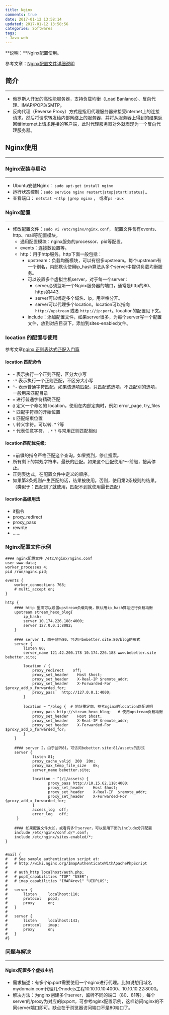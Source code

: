 ```yaml
---
title: Nginx
comments: true
date: 2017-01-12 13:58:14
updated: 2017-01-12 13:58:56
categories: Softwares
tags:
- Java web
---
```


**说明：**Nginx配置使用。
<!-- more -->


参考文章：[Nginx配置文件详细说明](http://www.cnblogs.com/xiaogangqq123/archive/2011/03/02/1969006.html)

## 简介
---
* 俄罗斯人开发的高性能服务器，支持负载均衡（Load Banlance）、反向代理、IMAP/POP3/SMTP。
* 反向代理（Reverse Proxy）方式是指用代理服务器来接受internet上的连接请求，然后将请求转发给内部网络上的服务器，并将从服务器上得到的结果返回给internet上请求连接的客户端，此时代理服务器对外就表现为一个反向代理服务器。


## Nginx使用
---
### Nginx安装与启动
---
* Ubuntu安装Nginx： `sudo apt-get install nginx`
* 运行状态控制：`sudo service nginx restart|stop|start|status|…`
* 查看端口： `netstat –ntlp |grep nginx` ， 或者`ps -aux`


### Nginx配置
---
* 修改配置文件：`sudo vi /etc/nginx/nginx.conf`， 配置文件含有events、http、mail等配置模块。
	* 通用配置模块：nginx服务的processor、pid等配置。
	* events：连接数设置等。
	* http：用于http服务。http下面一般包括：
		* upstream：负载均衡模块，可以有很多upstream。每个upstream有一个别名，内部默认使用ip_hash算法从多个server中提供负载均衡服务。
		* 可以设置多个虚拟主机server，对于每一个server：
			* server必须监听一个Nginx服务器的端口，通常是http的80、https的443.
			* server可以绑定多个域名、ip，用空格分开。
			* server可以代理多个location。location可以指向 `http://upstream` 或者 `http://ip:port`。location的配置见下文。
		* include：添加配置文件，如果server很多，为每个server写一个配置文件，放到对应目录下，添加到sites-enabled文件。

### location 的配置与使用 
参考文章[nginx 正则表达式匹配入门篇](http://blog.csdn.net/a519640026/article/details/9138487)

#### location 匹配命令
* ` ~ `   表示执行一个正则匹配，区分大小写
* ` ~* `  表示执行一个正则匹配，不区分大小写
* ` ^~ `  表示普通字符匹配，如果该选项匹配，只匹配该选项，不匹配别的选项，一般用来匹配目录
* ` = `   进行普通字符精确匹配
* ` @ `   定义一个命名的 location，使用在内部定向时，例如 error_page, try_files
* `^`	匹配字符串的开始位置
* `$`	匹配结束位置
* `\`	转义字符。可以转. * ?等
* `*`	代表任意字符，`.` `*` `?` 与常用正则匹配相似


#### location匹配优先级:
* =前缀的指令严格匹配这个查询。如果找到，停止搜索。
* 所有剩下的常规字符串，最长的匹配。如果这个匹配使用^〜前缀，搜索停止。
* 正则表达式，在配置文件中定义的顺序。
* 如果第3条规则产生匹配的话，结果被使用。否则，使用第2条规则的结果。（类似于：匹配到了就使用，匹配不到就使用最长匹配）


#### location高级用法
* if指令
* proxy_redirect
* proxy_pass
* rewrite
* ……



### Nginx配置文件示例

```
#### nginx配置文件 /etc/nginx/nginx.conf
user www-data;
worker_processes 4;
pid /run/nginx.pid;

events {
	worker_connections 768;
	# multi_accept on;
}

http {
	#### http 里面可以设置upstream负载均衡，默认用ip_hash算法进行负载均衡
	upstream stream_hexo_blog{
		ip_hash;
		server 10.174.226.188:4000;
		server 127.0.0.1:8082;
	}

	#### server 1，由于监听80，可访问bebetter.site:80/blog的形式
	server {
		listen 80;
		server_name 121.42.200.178 10.174.226.188 www.bebetter.site bebetter.site;
	
		location / {
        	proxy_redirect    off;
			proxy_set_header    Host $host;
	        proxy_set_header    X-Real-IP $remote_addr;
        	proxy_set_header    X-Forwarded-For $proxy_add_x_forwarded_for;
			proxy_pass   http://127.0.0.1:4000;
		}

		location ~ ^/blog {  # 地址重定向，参考nginx的location匹配说明
			proxy_pass http://stream_hexo_blog;   # 使用upstream负载均衡
			proxy_set_header    Host $host;
	        proxy_set_header    X-Real-IP $remote_addr;
        	proxy_set_header    X-Forwarded-For $proxy_add_x_forwarded_for;
		}
	}

	#### server 2，由于监听81，可访问bebetter.site:81/assets的形式
	server {
            listen 81;
            proxy_cache_valid  200  20m;
            proxy_max_temp_file_size   0k;
            server_name bebetter.site;

            location ~ ^(/|/assets) {
                   proxy_pass http://10.15.62.118:4000;
                   proxy_set_header    Host $host;
                   proxy_set_header    X-Real-IP  $remote_addr;
                   proxy_set_header    X-Forwarded-For $proxy_add_x_forwarded_for;
            }
            access_log  off;
            error_log   off;
     }
	
	#### 如果配置文件太长，或者有多个server，可以使用下面的include分开配置
	include /etc/nginx/conf.d/*.conf;
	include /etc/nginx/sites-enabled/*;
}


#mail {
#	# See sample authentication script at:
#	# http://wiki.nginx.org/ImapAuthenticateWithApachePhpScript
# 
#	# auth_http localhost/auth.php;
#	# pop3_capabilities "TOP" "USER";
#	# imap_capabilities "IMAP4rev1" "UIDPLUS";
# 
#	server {
#		listen     localhost:110;
#		protocol   pop3;
#		proxy      on;
#	}
# 
#	server {
#		listen     localhost:143;
#		protocol   imap;
#		proxy      on;
#	}
#}
```




### 问题与解决
---
#### Nginx配置多个虚拟主机
* 需求描述：有多个ip:port需要使用一个nginx进行代理。比如说想用域名mydomain.com代理几个nodejs工程10.10.10.10:4000、10.10.10.22:8000。
* 解决方法：为nginx创建多个server，监听不同的端口（80、81等），每个server的/proxy为对应的ip:port，可参考nginx配置示例，这样访问nginx的不同server端口即可。缺点在于浏览器访问端口不是80端口了。



